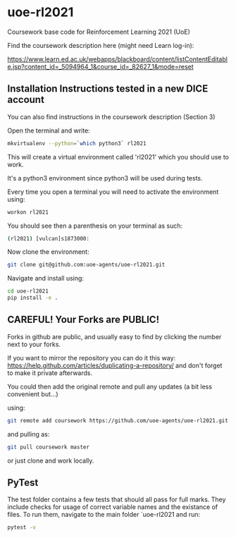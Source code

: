 # uoe-rl2021
Coursework base code for Reinforcement Learning 2021 (UoE)

Find the coursework description here (might need Learn log-in): 

https://www.learn.ed.ac.uk/webapps/blackboard/content/listContentEditable.jsp?content_id=_5094964_1&course_id=_82627_1&mode=reset

## Installation Instructions tested in a new DICE account

You can also find instructions in the coursework description (Section 3)

Open the terminal and write:

```bash
mkvirtualenv --python=`which python3` rl2021
```
This will create a virtual environment called 'rl2021' which you should use to work.

It's a python3 environment since python3 will be used during tests.

Every time you open a terminal you will need to activate the environment using:

```bash
workon rl2021
```

You should see then a parenthesis on your terminal as such:
```bash
(rl2021) [vulcan]s1873000:
```
Now clone the environment:
```bash
git clone git@github.com:uoe-agents/uoe-rl2021.git
```

Navigate and install using:
```bash
cd uoe-rl2021
pip install -e .
```

## CAREFUL! Your Forks are PUBLIC!
Forks in github are public, and usually easy to find by clicking the number next to your forks.

If you want to mirror the repository you can do it this way: https://help.github.com/articles/duplicating-a-repository/ and don't forget to make it private afterwards.

You could then add the original remote and pull any updates (a bit less convenient but...)

using:
```bash
git remote add coursework https://github.com/uoe-agents/uoe-rl2021.git
```
and pulling as:
```bash
git pull coursework master
```
or just clone and work locally.

## PyTest

The test folder contains a few tests that should all pass for full marks. They include checks for usage of correct variable names and the existance of files.
To run them, navigate to the main folder `uoe-rl2021
and run:
```bash
pytest -v
```


